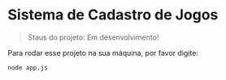 <h1>Sistema de Cadastro de Jogos</h1>

> Staus do projeto: Em desenvolvimento!

Para rodar esse projeto na sua máquina, por favor digite: 

```
node app.js
```
